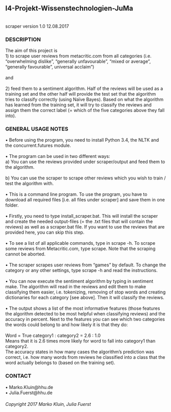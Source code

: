 <h2> I4-Projekt-Wissenstechnologien-JuMa </h2> <br>
scraper version 1.0 12.08.2017 <br>

<h3>DESCRIPTION</h3>
The aim of this project is <br>
1)	to scrape user reviews from metacritic.com from all categories (i.e. “overwhelming dislike”, “generally unfavourable”, “mixed or average”, “generally favourable”, universal acclaim”) <br>
<br>
and <br>
<br>
2)	feed them to a sentiment algorithm. Half of the reviews will be used as a training set and the other half will provide the test set that the algorithm tries to classify correctly (using Naïve Bayes). Based on what the algorithm has learned from the training set, it will try to classify the reviews and assign them the correct label (= which of the five categories above they fall into). <br>

<h3>GENERAL USAGE NOTES</h3>
•	Before using the program, you need to install Python 3.4, the NLTK and the concurrent.futures module. <br>
<br>
•	The program can be used in two different ways: <br>
a)	You can use the reviews provided under scraper/output and feed them to the algorithm. <br>
<br>
b)	You can use the scraper to scrape other reviews which you wish to train / test the algorithm with. <br>
<br>
•	This is a command line program. To use the program, you have to download all required files [i.e. all files under scraper] and save them in one folder. <br>
<br>
•	Firstly, you need to type install_scraper.bat. This will install the scraper and create the needed output-files (= the .txt files that will contain the reviews) as well as a scraper.bat file. If you want to use the reviews that are provided here, you can skip this step. <br>
<br>
•	To see a list of all applicable commands, type in scrape -h. To scrape some reviews from Metacritic.com, type scrape. Note that the scraping cannot be aborted. <br> 
<br>
•	The scraper scrapes user reviews from “games” by default. To change the category or any other settings, type scrape -h and read the instructions. <br>
<br>
•	You can now execute the sentiment algorithm by typing in sentiment make. The algorithm will read in the reviews and edit them to make classifying them easier, i.e. tokenizing, removing of stop words and creating dictionaries for each category [see above]. Then it will classify the reviews. <br>
<br>
•	The output shows a list of the most informative features (those features the algorithm detected to be most helpful when classifying reviews) and the accuracy in percent. Next to the features you can see which two categories the words could belong to and how likely it is that they do: <br>
<br>
Word = True 	category1 : category2 	= 2.6 : 1.0 <br> 
Means that it is 2.6 times more likely for word to fall into category1 than category2. <br>
The accuracy states in how many cases the algorithm’s prediction was correct, i.e. how many words from reviews he classified into a class that the word actually belongs to (based on the training set). <br>

<h3>CONTACT</h3>
•	Marko.Kluin@hhu.de <br>
•	Julia.Fuerst@hhu.de <br>

<h6>Copyright 2017 Marko Kluin, Julia Fuerst</h6>


